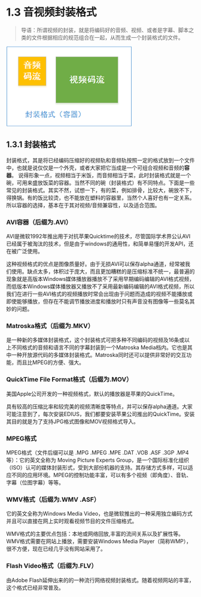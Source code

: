 # 1.3 音视频封装格式
> 导语：所谓视频的封装，就是将编码好的音频、视频、或者是字幕、脚本之类的文件根据相应的规范组合在一起，从而生成一个封装格式的文件。

![base topic](../images/1-5.png)

## 1.3.1 封装格式
封装格式，其是将已经编码压缩好的视频轨和音频轨按照一定的格式放到一个文件中，也就是说仅仅是一个外壳，或者大家把它当成是一个可组合视频和音频的**容器**。
说得形象一点，视频相当于米饭，而音频相当于菜，此时封装格式就是一个碗，可用来盛放饭菜的容器。当然不同的碗（封装格式）有不同特点。下面是一些常见的封装格式。其实不然，试想一下，有的菜，例如排骨，比较大，碗放不下，得换锅。有的饭比较烫，也不能放在塑料的容器里，当然个人喜好也有一定关系。所以容器的选择，基本在于其对视频/音频兼容性，以及适合范围。


### AVI容器（后缀为.AVI）
AVI是微软1992年推出用于对抗苹果Quicktime的技术，尽管国际学术界公认AVI已经属于被淘汰的技术，但是由于windows的通用性，和简单易懂的开发API，还在被广泛使用。

这种视频格式的优点是图像质量好。由于无损AVI可以保存alpha通道，经常被我们使用。缺点太多，体积过于庞大，而且更加糟糕的是压缩标准不统一，最普遍的现象就是高版本Windows媒体播放器播放不了采用早期编码编辑的AVI格式视频，而低版本Windows媒体播放器又播放不了采用最新编码编辑的AVI格式视频，所以我们在进行一些AVI格式的视频播放时常会出现由于问题而造成的视频不能播放或即使能够播放，但存在不能调节播放进度和播放时只有声音没有图像等一些莫名其妙的问题。

### Matroska格式（后缀为.MKV）
是一种新的多媒体封装格式，这个封装格式可把多种不同编码的视频及16条或以上不同格式的音频和语言不同的字幕封装到一个Matroska Media档内。它也是其中一种开放源代码的多媒体封装格式。Matroska同时还可以提供非常好的交互功能，而且比MPEG的方便、强大。

### QuickTime File Format格式（后缀为.MOV）
美国Apple公司开发的一种视频格式，默认的播放器是苹果的QuickTime。

具有较高的压缩比率和较完美的视频清晰度等特点，并可以保存alpha通道。大家可能注意到了，每次安装EDIUS，我们都要安装苹果公司推出的QuickTime。安装其目的就是为了支持JPG格式图像和MOV视频格式导入。


### MPEG格式
MPEG格式（文件后缀可以是 .MPG .MPEG .MPE .DAT .VOB .ASF .3GP .MP4等）：它的英文全称为 Moving Picture Experts Group，是一个国际标准化组织（ISO）认可的媒体封装形式，受到大部份机器的支持。其存储方式多样，可以适应不同的应用环境。MPEG的控制功能丰富，可以有多个视频（即角度）、音轨、字幕（位图字幕）等等。

### WMV格式（后缀为.WMV .ASF）
它的英文全称为Windows Media Video，也是微软推出的一种采用独立编码方式并且可以直接在网上实时观看视频节目的文件压缩格式。

WMV格式的主要优点包括：本地或网络回放,丰富的流间关系以及扩展性等。WMV格式需要在网站上播放，需要安装Windows Media Player（简称WMP），很不方便，现在已经几乎没有网站采用了。

### Flash Video格式（后缀为.FLV）
由Adobe Flash延伸出来的的一种流行网络视频封装格式。随着视频网站的丰富，这个格式已经非常普及。